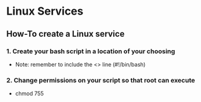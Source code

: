 # Linux Services

## How-To create a Linux service

### 1. Create your bash script in a location of your choosing
- Note: remember to include the <<shebang>> line (#!/bin/bash)

### 2. Change permissions on your script so that root can execute
- chmod 755 <script name>.sh

### 3. Create your <service>.service file in /etc/systemd/system/
    [Install]
    WantedBy=multi-user.target
    
    [Unit]
    Description=<service description>
    Wants=network-online.target
    After=network-online.target
    
    [Service]
    Type=simple
    User=root
    Group=root
    ExecStart=<filepath to script>

### 4. Enable the service (systemctl enable <service>.service)

### 5. Restart your server to confirm that service runs on startup


#### Note: For certain changes, you may have to reload the systemctl daemon (system daemon-reload)
